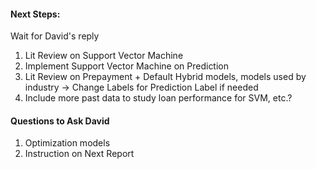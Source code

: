 #### Next Steps:
Wait for David's reply

1. Lit Review on Support Vector Machine
2. Implement Support Vector Machine on Prediction
3. Lit Review on Prepayment + Default Hybrid models, models used by industry -> Change Labels for Prediction Label if needed
4. Include more past data to study loan performance for SVM, etc.?

#### Questions to Ask David
1. Optimization models
2. Instruction on Next Report
